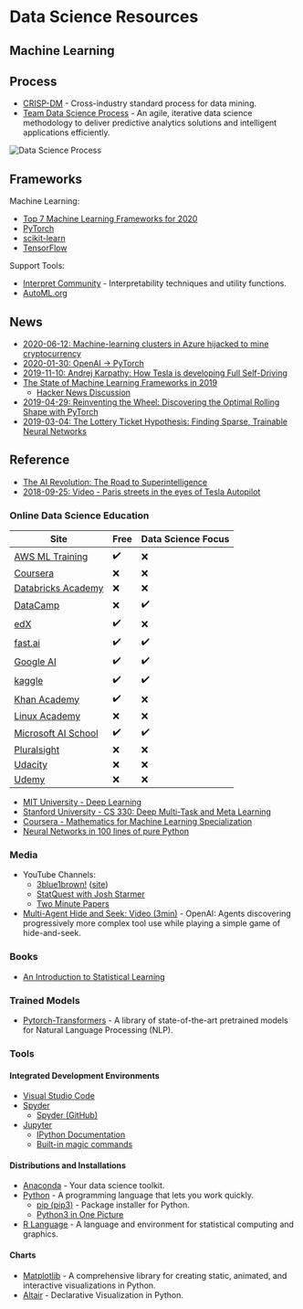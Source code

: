 # Data Science Resources

## Machine Learning

## Process

* [CRISP-DM](https://en.wikipedia.org/wiki/Cross-industry_standard_process_for_data_mining) - Cross-industry standard process for data mining.
* [Team Data Science Process](https://docs.microsoft.com/en-us/azure/machine-learning/team-data-science-process/overview) - An agile, iterative data science methodology to deliver predictive analytics solutions and intelligent applications efficiently.

![Data Science Process](https://secureservercdn.net/160.153.137.170/uh6.338.myftpupload.com/wp-content/uploads/2019/05/post5header.png)

## Frameworks

Machine Learning:

* [Top 7 Machine Learning Frameworks for 2020](https://medium.com/@ODSC/top-7-machine-learning-frameworks-for-2020-7e45164914e1)
* [PyTorch](https://pytorch.org/)
* [scikit-learn](https://scikit-learn.org/)
* [TensorFlow](https://www.tensorflow.org/)

Support Tools:

* [Interpret Community](https://github.com/interpretml/interpret-community/) - Interpretability techniques and utility functions.
* [AutoML.org](https://www.automl.org/)

## News

* [2020-06-12: Machine-learning clusters in Azure hijacked to mine cryptocurrency](https://arstechnica.com/information-technology/2020/06/machine-learning-clusters-in-azure-hijacked-to-mine-cryptocurrency/)
* [2020-01-30: OpenAI → PyTorch](https://openai.com/blog/openai-pytorch/)
* [2019-11-10: Andrej Karpathy: How Tesla is developing Full Self-Driving](https://www.reddit.com/r/tech/comments/dtfhh7/bye_chrome_why_im_switching_to_firefox_and_you/)
* [The State of Machine Learning Frameworks in 2019](https://thegradient.pub/state-of-ml-frameworks-2019-pytorch-dominates-research-tensorflow-dominates-industry/)
  * [Hacker News Discussion](https://news.ycombinator.com/item?id=21216200)
* [2019-04-29: Reinventing the Wheel: Discovering the Optimal Rolling Shape with PyTorch](https://blog.benwiener.com/programming/2019/04/29/reinventing-the-wheel.html)
* [2019-03-04: The Lottery Ticket Hypothesis: Finding Sparse, Trainable Neural Networks](https://arxiv.org/abs/1803.03635)
  
## Reference

* [The AI Revolution: The Road to Superintelligence](https://waitbutwhy.com/2015/01/artificial-intelligence-revolution-1.html)
* [2018-09-25: Video - Paris streets in the eyes of Tesla Autopilot](https://www.youtube.com/watch?v=_1MHGUC_BzQ)

### Online Data Science Education

|Site|Free|Data Science Focus|
|-|-|-|
|[AWS ML Training](https://www.aws.training/LearningLibrary?filters=classification%3A30&filters=language%3A1&filters=digital%3A1&tab=digital_courses)|✔️|❌|
|[Coursera](https://www.coursera.org/)|❌|❌|
|[Databricks Academy](https://academy.databricks.com/)|❌|❌|
|[DataCamp](https://www.datacamp.com/)|❌|✔️|
|[edX](https://www.edx.org/course/subject/data-science)|✔️|❌|
|[fast.ai](https://www.fast.ai/)|✔️|✔️|
|[Google AI](https://ai.google/education/)|✔️|✔️|
|[kaggle](https://www.kaggle.com/)|✔️|✔️|
|[Khan Academy](https://www.khanacademy.org/)|✔️|❌|
|[Linux Academy](https://linuxacademy.com/)|❌|❌|
|[Microsoft AI School](https://aischool.microsoft.com/en-us/home)|✔️|✔️|
|[Pluralsight](https://www.pluralsight.com/)|❌|❌|
|[Udacity](https://www.udacity.com/)|❌|❌|
|[Udemy](https://www.udemy.com/)|❌|❌|

* [MIT University - Deep Learning](https://deeplearning.mit.edu/)
* [Stanford University - CS 330: Deep Multi-Task and Meta Learning](https://cs330.stanford.edu/)
* [Coursera - Mathematics for Machine Learning Specialization](https://www.coursera.org/specializations/mathematics-machine-learning)
* [Neural Networks in 100 lines of pure Python](https://eisenjulian.github.io/deep-learning-in-100-lines/index.html)

### Media

* YouTube Channels:
  * [3blue1brown!](https://www.youtube.com/c/3blue1brown) ([site](https://www.3blue1brown.com/))
  * [StatQuest with Josh Starmer](https://www.youtube.com/channel/UCtYLUTtgS3k1Fg4y5tAhLbw)
  * [Two Minute Papers](https://www.youtube.com/channel/UCbfYPyITQ-7l4upoX8nvctg)
* [Multi-Agent Hide and Seek: Video (3min)](https://www.youtube.com/watch?v=kopoLzvh5jY) - OpenAI: Agents discovering progressively more complex tool use while playing a simple game of hide-and-seek.

### Books

* [An Introduction to Statistical Learning](http://faculty.marshall.usc.edu/gareth-james/ISL/)

### Trained Models

* [Pytorch-Transformers](https://github.com/huggingface/pytorch-transformers) - A library of state-of-the-art pretrained models for Natural Language Processing (NLP).

### Tools

#### Integrated Development Environments

* [Visual Studio Code](https://code.visualstudio.com/)
* [Spyder](https://www.spyder-ide.org/)
  * [Spyder (GitHub)](https://github.com/spyder-ide/spyder)
* [Jupyter](https://jupyter.org/)
  * [IPython Documentation](https://ipython.readthedocs.io/en/stable/index.html)
  * [Built-in magic commands](https://ipython.readthedocs.io/en/stable/interactive/magics.html)
  
#### Distributions and Installations

* [Anaconda](https://anaconda.org/) - Your data science toolkit.
* [Python](https://www.python.org/) - A programming language that lets you work quickly.
  * [pip (pip3)](https://pypi.org/project/pip/) - Package installer for Python.
  * [Python3 in One Picture](https://raw.githubusercontent.com/coodict/python3-in-one-pic/master/py3%20in%20one%20pic.png)
* [R Language](https://www.r-project.org/) - A language and environment for statistical computing and graphics.

#### Charts

* [Matplotlib](https://matplotlib.org/) - A comprehensive library for creating static, animated, and interactive visualizations in Python.
* [Altair](https://altair-viz.github.io/index.html) - Declarative Visualization in Python.



